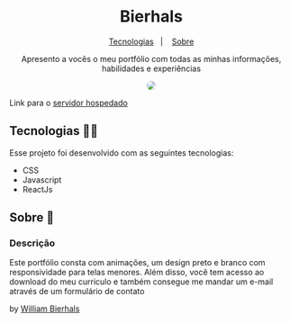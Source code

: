 <h1 align="center"> Bierhals </h1>
<p align="center">
  <a href="#tecnologias-">Tecnologias</a>&nbsp;&nbsp;&nbsp;|&nbsp;&nbsp;&nbsp;
  <a href="#sobre-">Sobre</a>
</p>
<p align="center"> 
  Apresento a vocês o meu portfólio com todas as minhas informações, habilidades e experiências
</p>
<p align="center">
  <img src="/src/assets/bierhals.gif" align="center" style="border-radius: 10px" />
</p>

Link para o [servidor hospedado](https://williambierhals.netlify.app/)

## Tecnologias 👨‍💻 
Esse projeto foi desenvolvido com as seguintes tecnologias:
- CSS
- Javascript
- ReactJs

## Sobre 📖


### Descrição
Este portfólio consta com animações, um design preto e branco com responsividade para telas menores. Além disso, você tem acesso ao download do meu curriculo e também consegue me mandar um e-mail através de um formulário de contato


by [William Bierhals](https://github.com/will1Zera)

